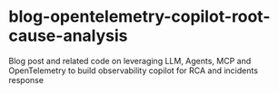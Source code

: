 # blog-opentelemetry-copilot-root-cause-analysis
Blog post and related code on leveraging LLM, Agents, MCP and OpenTelemetry to build observability copilot for RCA and incidents response
